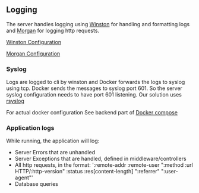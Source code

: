 <!--
SPDX-FileCopyrightText: 2024 The Aalto Grades Developers

SPDX-License-Identifier: MIT
-->

## Logging

The server handles logging using [Winston](https://github.com/winstonjs/winston) for handling and formatting logs and [Morgan](https://github.com/expressjs/morgan) for logging http requests.

[Winston Configuration](/server/src/configs/winston.ts)

[Morgan Configuration](/server/src/middleware/requestLogger.ts)

### Syslog

Logs are logged to cli by winston and Docker forwards the logs to syslog
using tcp. Docker sends the messages to syslog port 601. So the server syslog configuration needs to have port 601 listening.
Our solution uses [rsyslog](https://www.rsyslog.com/doc/index.html)

For actual docker configuration
See backend part of [Docker compose](/docker-compose-from-images.yaml)

### Application logs

While running, the application will log:

- Server Errors that are unhandled
- Server Exceptions that are handled, defined in middleware/controllers
- All http requests, in the format: ':remote-addr :remote-user ":method :url HTTP/:http-version" :status :res[content-length] ":referrer" ":user-agent"'
- Database queries
